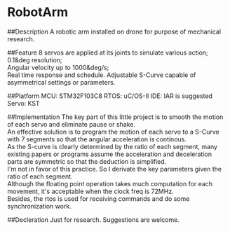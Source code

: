 # RobotArm

##Description
A robotic arm installed on drone for purpose of mechanical research.  

##Feature
8 servos are applied at its joints to simulate various action;  
0.1&deg resolution;  
Angular velocity up to 1000&deg/s;  
Real time response and schedule.
Adjustable S-Curve capable of asymmetrical settings or parameters.

##Platform
MCU: STM32F103C8
RTOS: uC/OS-II
IDE: IAR is suggested
Servo: KST

##Implementation
The key part of this little project is to smooth the motion of each servo and eliminate pause or shake.  
An effective solution is to program the motion of each servo to a S-Curve with 7 segments so that the angular acceleration is continous.  
As the S-curve is clearly determined by the ratio of each segment, many existing papers or programs assume the acceleration and deceleration parts are symmetric so that the deduction is simplified.  
I'm not in favor of this practice. So I derivate the key parameters given the ratio of each segment.  
Although the floating point operation takes much computation for each movement, it's acceptable when the clock freq is 72MHz.  
Besides, the rtos is used for receiving commands and do some synchronization work.  

##Decleration
Just for research. Suggestions are welcome.